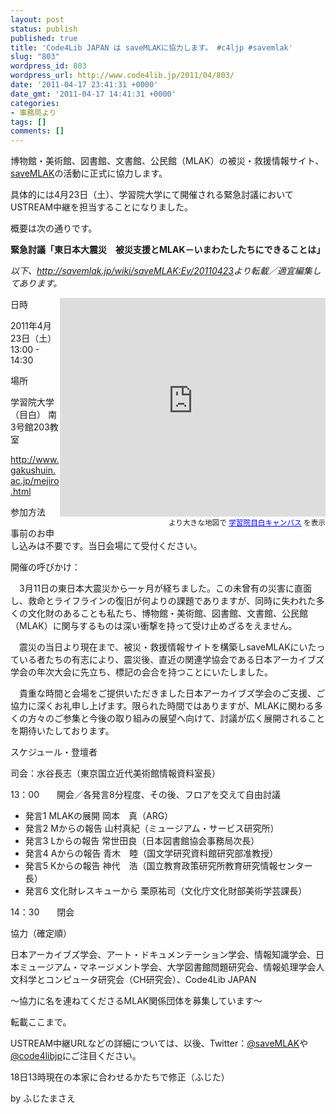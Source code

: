 ```yaml
---
layout: post
status: publish
published: true
title: 'Code4Lib JAPAN は saveMLAKに協力します。 #c4ljp #savemlak'
slug: "803"
wordpress_id: 803
wordpress_url: http://www.code4lib.jp/2011/04/803/
date: '2011-04-17 23:41:31 +0000'
date_gmt: '2011-04-17 14:41:31 +0000'
categories:
- 事務局より
tags: []
comments: []
---
```

<div class="section">
<p>博物館・美術館、図書館、文書館、公民館（MLAK）の被災・救援情報サイト、<a href="http://savemlak.jp/" target="_blank">saveMLAK</a>の活動に正式に協力します。</p>
<p>具体的には4月23日（土）、学習院大学にて開催される緊急討議においてUSTREAM中継を担当することになりました。</p>
<p>概要は次の通りです。</p>
<p><span style="font-weight:bold;">緊急討議「東日本大震災　被災支援とMLAK－いまわたしたちにできることは」</span></p>
<p><span style="font-style:italic;">以下、<a href="http://savemlak.jp/wiki/saveMLAK:Ev/20110423" target="_blank">http://savemlak.jp/wiki/saveMLAK:Ev/20110423</a>より転載／適宜編集してあります。</span></p>
<p>
<div align="right" style="float:right;"><iframe width="425" height="350" frameborder="0" scrolling="no" marginheight="0" marginwidth="0" src="http://maps.google.co.jp/maps/ms?ie=UTF8&#38;hl=ja&#38;om=1&#38;msa=0&#38;msid=212667359415711322241.000001131e90e20a0a094&#38;ll=35.718713,139.709809&#38;spn=0.008205,0.012746&#38;brcurrent=3,0x60188d40653eb929:0x836625177e60ff0c,1&#38;output=embed"></iframe><br><small>より大きな地図で <a href="http://maps.google.co.jp/maps/ms?ie=UTF8&#38;hl=ja&#38;om=1&#38;msa=0&#38;msid=212667359415711322241.000001131e90e20a0a094&#38;ll=35.718713,139.709809&#38;spn=0.008205,0.012746&#38;brcurrent=3,0x60188d40653eb929:0x836625177e60ff0c,1&#38;source=embed" style="color:#0000FF;text-align:left">学習院目白キャンパス</a> を表示</small></div></p>
<p>日時</p>
<p>2011年4月23日（土） 13:00 - 14:30</p>
<p>場所</p>
<p>学習院大学（目白） 南3号館203教室</p>
<p><a href="http://www.gakushuin.ac.jp/mejiro.html" target="_blank">http://www.gakushuin.ac.jp/mejiro.html</a></p>
<p>参加方法　</p>
<p>事前のお申し込みは不要です。当日会場にて受付ください。</p>
<p>開催の呼びかけ：</p>
<p>　3月11日の東日本大震災から一ヶ月が経ちました。この未曾有の災害に直面し、救命とライフラインの復旧が何よりの課題でありますが、同時に失われた多くの文化財のあることも私たち、博物館・美術館、図書館、文書館、公民館（MLAK）に関与するものは深い衝撃を持って受け止めざるをえません。</p>
<p>　震災の当日より現在まで、被災・救援情報サイトを構築しsaveMLAKにいたっている者たちの有志により、震災後、直近の関連学協会である日本アーカイブズ学会の年次大会に先立ち、標記の会合を持つことにいたしました。</p>
<p>　貴重な時間と会場をご提供いただきました日本アーカイブズ学会のご支援、ご協力に深くお礼申し上げます。限られた時間ではありますが、MLAKに関わる多くの方々のご参集と今後の取り組みの展望へ向けて、討議が広く展開されることを期待いたしております。</p>
<p>スケジュール・登壇者</p>
<p>司会：水谷長志（東京国立近代美術館情報資料室長）</p>
<p>13：00　　開会／各発言8分程度、その後、フロアを交えて自由討議　</p>
<ul>
<li>発言1	MLAKの展開	岡本　真（ARG）</li>
<li>発言2	Mからの報告	山村真紀（ミュージアム・サービス研究所）</li>
<li>発言3	Lからの報告	常世田良（日本図書館協会事務局次長）</li>
<li>発言4	Aからの報告	青木　睦（国文学研究資料館研究部准教授）</li>
<li>発言5	Kからの報告	神代　浩（国立教育政策研究所教育研究情報センター長）</li>
<li>発言6	文化財レスキューから	栗原祐司（文化庁文化財部美術学芸課長）</li>
</ul>
<p>14：30　　閉会</p>
<p>協力（確定順）</p>
<p>日本アーカイブズ学会、アート・ドキュメンテーション学会、情報知識学会、日本ミュージアム・マネージメント学会、大学図書館問題研究会、情報処理学会人文科学とコンピュータ研究会（CH研究会）、Code4Lib JAPAN</p>
<p>～協力に名を連ねてくださるMLAK関係団体を募集しています～</p>
<p>転載ここまで。</p>
<p>USTREAM中継URLなどの詳細については、以後、Twitter：<a href="http://twitter.com/saveMLAK/" target="_blank">@saveMLAK</a>や<a href="http://twitter.com/code4libjp/" target="_blank">@code4libjp</a>にご注目ください。</p>
<p>18日13時現在の本家に合わせるかたちで修正（ふじた）</p>
<p>by ふじたまさえ</p>
</div>
